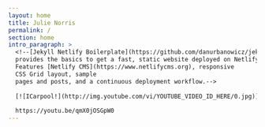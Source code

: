```yaml
---
layout: home
title: Julie Norris
permalink: /
section: home
intro_paragraph: >
  <!--[Jekyll Netlify Boilerplate](https://github.com/danurbanowicz/jekyll-netlify-boilerplate)
  provides the basics to get a fast, static website deployed on Netlify.
  Features [Netlify CMS](https://www.netlifycms.org), responsive
  CSS Grid layout, sample
  pages and posts, and a continuous deployment workflow.-->
  
  [![ICarpool!](http://img.youtube.com/vi/YOUTUBE_VIDEO_ID_HERE/0.jpg)](http://www.youtube.com/watch?v=qmX0jOSGpW0)
  
  https://youtu.be/qmX0jOSGpW0
---
```

